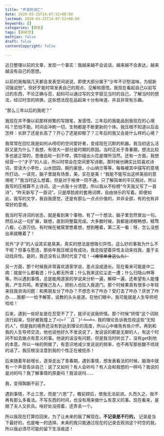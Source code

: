 ```yaml
---
title: "声音的消亡"
date: 2020-03-25T14:07:52+08:00
lastmod: 2020-03-25T14:07:52+08:00
keywords: []
categories: [随笔]
tags: [碎碎念]
mathjax: false
draft: false
contentCopyright: false

---
```


近日整理以前的文章，发现一个事实：我越来越不会说话，越来越不会表达，越来越没有自己的思想。

以前的我每隔几天都会发表空间说说，即使大部分属于“少年不识愁滋味，为赋新词强说愁”。但好歹能时常发表自己的观点、见解和感悟。我现在看起自己以前写过的东西，不论正确与否，起码可以通过写的文字窥见当时的自己，了解当时的想法，经过时空的转换，这些想法现在品起来十分有味道、并且非常有乐趣。

“那么三年以后的我呢？”

我现在并不像以前那样频繁的写随笔，发感悟。三年后的我能品到我现在的心境吗？恐怕不能。时间会冲刷一切，生物都是不断更新的个体。我压根不知道以后会怎样：长胖了还是长高了？开心了还是抑郁了？三年后的我又会是什么样的心境？

我常常在回忆我是如何从唠叨的空间爱好者，变成现在沉默的机器。我当初这么活跃又是为什么？我想，有很大一部分是时期的原因。当时正处于青春期，想法比较多也是正常的，思维齿轮一刻不停，偶尔碰出火花是理所当然。还有一方面，我想经营一个“才子”的人设，所以时常会在空间里写诗歌。那时候也确实比较喜欢诗词，尝读大小李杜，山水田园，婉约豪放，小山纳兰等等，每每被其中描写的意境所打动。一读完，脑子里就有场景，美，实在是美！“我能不能写出这样美丽的意境呢？”我当时这么想着，但是对于格律一窍不通，只了解简单的平仄相对。所以我写的压根算不上诗词，这一点我十分清楚。所以我从不标榜“今天我又写了一首诗”，“昨天新写了一首词”。只是厚脸皮的套用词牌，自由快乐的写着。即便如此，我写的文字，我自我感觉，还是有那么一点点价值的，并非全部，有的也有非常好的意境。

我当时写诗词的状态，就是看到某个事物，有了一个想法，脑子里忽然冒出一句。然后从这一句扩展，联想，直到将整篇完成。大多数时候，我都是闭眼畅想，精骛八极，心游万仞。有时候在被窝里憋着想，想到睡着，第二天一看：呀，怎么没想出来就睡着了！

另外“才子”的人设其实是臭美，真实的想法是想吸引异性。这么好的事我为什么不干呢？但事与愿违，那些年我压根没有成功，我总指望着异性主动来找我，羞于主动找异性。是的，我还没有认清时代变了哇！~~（难怪单身这么久）~~

另一方面，那个时候我非常喜欢道家学说，差点没成道长。现在看来可能是中二病：就是什么都看透；什么都无所谓；什么我来这红尘走一遭；什么归隐山林等等。所以遇到事情，总是能用道家的学说来分析一遍，解释一遍，还希望有人能懂我，产生共鸣，希望推己及人，把别人也拉入我道门。那个时候果真有很多小年轻来找我咨询问题：和男朋友分了咋办？不想念书了咋办？受打击了咋办？厌世了咋办……我都一一给予解答，说教的头头是道。在他们眼中，我可能就是人生导师吧哈哈！

后来，遇到一些好友是在忍受不了了，就评论说我矫情。那个时候“矫情”这个词刚流行起来，恰好被我撞上了<(=┘￣Д￣)┘╧═╧>. 我的理论告诉我忽视这些“无知的人”，但是我的境界还没有到达到理论的高度，所以心中难免有些介怀。再到和我的人生导师交流，他也说他好久不发说说了，发说说的都是无聊的人，有这个时间不如去做点有意义的事。他说的话没有问题，但是我当时听岔了，没有get到他的本意。所以一味的照做了，有意识地减少发说说的频率，也不再写那些酸不琉球的话了。我压根没注意到我的个性正在被扼杀！

后来随着年龄增长，逐渐走出了青春期。遇到事情，想发表看法的时候，脑海中就有一个声音告诉自己：说了又如何？有人会听吗？有人会和我想的一样吗？我说的是对的吗？我了解事情的原委吗？我该说吗……

我，变得踟蹰不前了。

遇到事情，不止三思，而是“六思”了。瞻前顾后，使我无法前进。久而久之，我不再有那么多看法。不写东西的时间，也没有用来做什么有意义的事。现在看来，是赔了夫人又折兵。啥好处没捞着，还弄丢一个。

所以我现在打算捡回来，为了让未来的我了解现在。**不记录是不行的，** 记录是当下最好的，也是唯一的选择。未来的我只能通过现在的记录去观测这个时空的我，所以我必须尽可能的留下生活痕迹！
